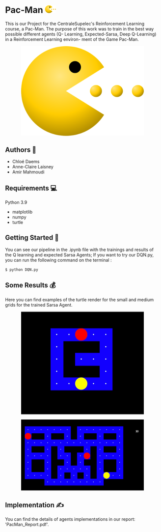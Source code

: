 # Pac-Man <img src="pacman.png" alt="drawing" width="35"/>

This is our Project for the CentraleSupelec's Reinforcement Learning course, a Pac-Man. The
purpose of this work was to train in the best way possible different agents (Q-
Learning, Expected-Sarsa, Deep Q-Learning) in a Reinforcement Learning environ-
ment of the Game Pac-Man.
<p align="center">
<img src="pacman.png" alt="drawing" width="400"/>
</p>

## Authors 🧠

- Chloé Daems
- Anne-Claire Laisney
- Amir Mahmoudi

## Requirements 💻
Python 3.9
- matplotlib
- numpy
- turtle

## Getting Started 🐣

You can see our pipeline in the .ipynb file with the trainings and results of the Q learning and expected Sarsa Agents;
If you want to try our DQN.py, you can run the following command on the terminal :
```
$ python DQN.py

```

## Some Results 💰

Here you can find examples of the turtle render for the small and medium grids for the trained Sarsa Agent.
<p align="center">
<img src="gif_smallGridSarsa.gif" width="400"/>
</p>
<p align="center">
<img src="gif_mediumGridSarsa.gif" width="400"/>
</p>

## Implementation ✍️
 You can find the details of agents implementations in our report: 'PacMan_Report.pdf'.






